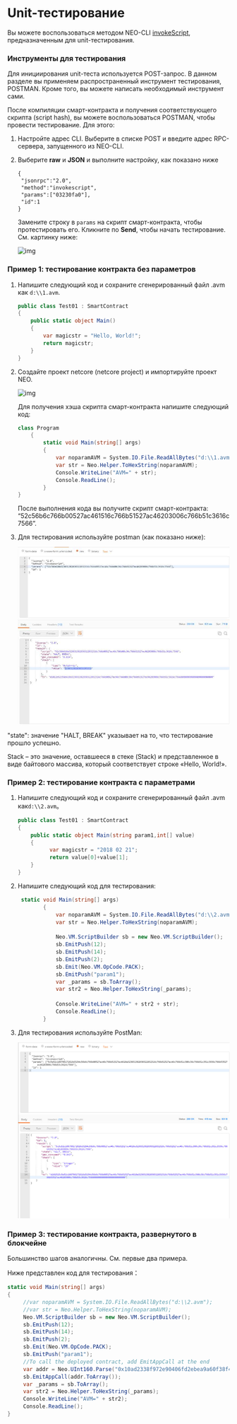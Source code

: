 # Unit-тестирование

Вы можете воспользоваться методом NEO-CLI [invokeScript](../../node/cli/latest-version/api/invokescript.html), предназначенным для unit-тестирования.


### Инструменты для тестирования

Для инициирования unit-теста используется POST-запрос. В данном разделе вы применяем распространенный инструмент тестирования, POSTMAN. Кроме того, вы можете написать необходимый инструмент сами. 

После компиляции смарт-контракта и получения соответствующего скрипта (script hash), вы можете воспользоваться POSTMAN, чтобы провести тестирование. Для этого:

1. Настройте адрес CLI. Выберите в списке POST и введите адрес RPC-сервера, запущенного из NEO-CLI.

2. Выберите **raw** и **JSON** и выполните настройку, как показано ниже

   ```
   {
    "jsonrpc":"2.0",
    "method":"invokescript",
    "params":["03230fa0"],
    "id":1
   }
   ```

   Замените строку в `params` на скрипт смарт-контракта, чтобы протестировать его.  Кликните по **Send**, чтобы начать тестирование. См. картинку ниже:


   ![img](../../../assets/test1.png)

###  Пример 1: тестирование контракта без параметров


1. Напишите следующий код и сохраните сгенерированный файл .avm как    `d:\\1.avm`.

    ```c#
    public class Test01 : SmartContract
    {
        public static object Main()
        {
            var magicstr = "Hello, World!";
            return magicstr;
        }
    }
    ```


2. Создайте проект netcore (netcore project) и импортируйте проект NEO.

   ![img](../../../assets/test2.png)

   Для получения хэша скрипта смарт-контракта напишите следующий код:

   ```c#
   class Program
       {
           static void Main(string[] args)
           {
               var noparamAVM = System.IO.File.ReadAllBytes("d:\\1.avm");
               var str = Neo.Helper.ToHexString(noparamAVM);
               Console.WriteLine("AVM=" + str);
               Console.ReadLine();
           }
   }
   ```

   После выполнения кода вы получите скрипт смарт-контракта: “52c56b6c766b00527ac461516c766b51527ac46203006c766b51c3616c7566”.

3. Для тестирования используйте postman (как показано ниже):

   ![img](../../../assets/test3.png)

"state": значение "HALT, BREAK" указывает на то, что тестирование прошло успешно.


Stack – это значение, оставшееся в стеке (Stack) и представленное в виде байтового массива, который соответствует строке «Hello, World!».

###  Пример 2: тестирование контракта с параметрами


1. Напишите следующий код и сохраните сгенерированный файл .avm как`d:\\2.avm`。

   ```c#
   public class Test01 : SmartContract
   {
       public static object Main(string param1,int[] value)
       {
             var magicstr = "2018 02 21";
             return value[0]+value[1];
       }
   }
   ```


2. Напишите следующий код для тестирования:


   ```c#
    static void Main(string[] args)
           {
               var noparamAVM = System.IO.File.ReadAllBytes("d:\\2.avm");
               var str = Neo.Helper.ToHexString(noparamAVM);

               Neo.VM.ScriptBuilder sb = new Neo.VM.ScriptBuilder();
               sb.EmitPush(12);
               sb.EmitPush(14);
               sb.EmitPush(2);
               sb.Emit(Neo.VM.OpCode.PACK);
               sb.EmitPush("param1");
               var _params = sb.ToArray();
               var str2 = Neo.Helper.ToHexString(_params);

               Console.WriteLine("AVM=" + str2 + str);
               Console.ReadLine();
           }
   ```

3. Для тестирования используйте PostMan:

   ![img](../../../assets/test4.png)


### Пример 3: тестирование контракта, развернутого в блокчейне 


Большинство шагов аналогичны. См. первые два примера.

Ниже представлен код для тестирования：

```c#
static void Main(string[] args)
{
     //var noparamAVM = System.IO.File.ReadAllBytes("d:\\2.avm");
     //var str = Neo.Helper.ToHexString(noparamAVM);
     Neo.VM.ScriptBuilder sb = new Neo.VM.ScriptBuilder();
     sb.EmitPush(12);
     sb.EmitPush(14);
     sb.EmitPush(2);
     sb.Emit(Neo.VM.OpCode.PACK);
     sb.EmitPush("param1");
     //To call the deployed contract, add EmitAppCall at the end
     var addr = Neo.UInt160.Parse("0x10ad2338f972e90406fd2ebea9a60f38f4aebd53");
     sb.EmitAppCall(addr.ToArray());
     var _params = sb.ToArray();
     var str2 = Neo.Helper.ToHexString(_params);
     Console.WriteLine("AVM=" + str2);
     Console.ReadLine();
}
```

